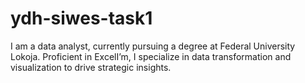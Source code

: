 # ydh-siwes-task1
I am a data analyst, currently pursuing a degree at Federal University Lokoja. Proficient in ExcelI’m, I specialize in data transformation and visualization to drive strategic insights.
